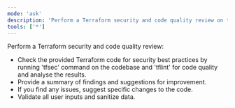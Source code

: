 ```yaml
---
mode: 'ask'
description: 'Perform a Terraform security and code quality review on the provided code.'
tools: ['*']
---
```

Perform a Terraform security and code quality review:

* Check the provided Terraform code for security best practices by running 'tfsec' command on the codebase and 'tflint' for code quality and analyse the results.
* Provide a summary of findings and suggestions for improvement.
* If you find any issues, suggest specific changes to the code.
* Validate all user inputs and sanitize data.

